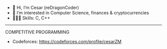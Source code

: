 - 👋 Hi, I’m Cesar (reDragonCoder)
- 👀 I’m interested in Computer Science, finances & cryptocurrencies
- 👨🏻‍💻 Skills: C, C++

------------------------------------------------------------------------

COMPETITIVE PROGRAMMING
- Codeforces: https://codeforces.com/profile/cesarZM
